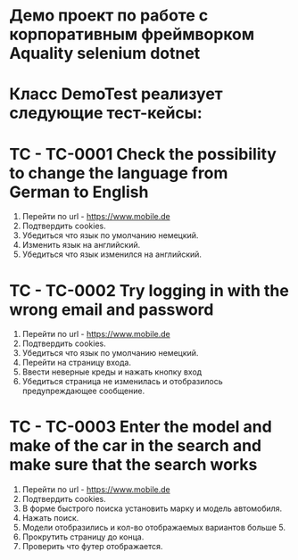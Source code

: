 # Демо проект по работе  с корпоративным фреймворком Aquality selenium dotnet

# Класс DemoTest реализует следующие тест-кейсы:

# TC - TC-0001 Check the possibility to change the language from German to English

1) Перейти по url - https://www.mobile.de
2) Подтвердить cookies.
3) Убедиться что язык по умолчанию немецкий.
4) Изменить язык на английский.
5) Убедиться что язык изменился на английский.

# TC - TC-0002 Try logging in with the wrong email and password

1) Перейти по url - https://www.mobile.de
2) Подтвердить cookies.
3) Убедиться что язык по умолчанию немецкий.
4) Перейти на страницу входа.
5) Ввести неверные креды и нажать кнопку вход
6) Убедиться страница не изменилась и отобразилось предупреждающее сообщение.

# TC - TC-0003 Enter the model and make of the car in the search and make sure that the search works

1) Перейти по url - https://www.mobile.de
2) Подтвердить cookies.
3) В форме быстрого поиска установить марку и модель автомобиля.
4) Нажать поиск.
5) Модели отобразились и кол-во отображаемых вариантов больше 5.
6) Прокрутить страницу до конца.
7) Проверить что футер отображается.
